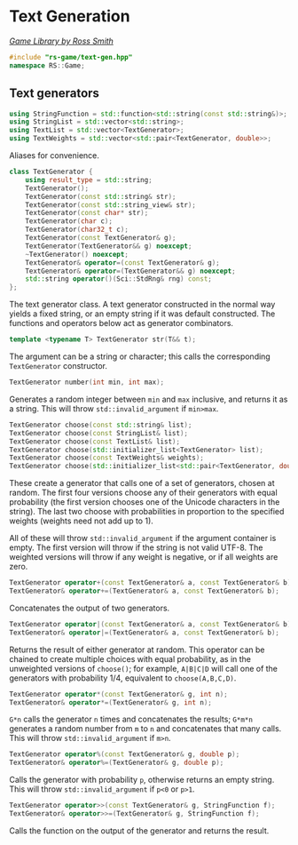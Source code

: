 # Text Generation

_[Game Library by Ross Smith](index.html)_

```c++
#include "rs-game/text-gen.hpp"
namespace RS::Game;
```

## Text generators

```c++
using StringFunction = std::function<std::string(const std::string&)>;
using StringList = std::vector<std::string>;
using TextList = std::vector<TextGenerator>;
using TextWeights = std::vector<std::pair<TextGenerator, double>>;
```

Aliases for convenience.

```c++
class TextGenerator {
    using result_type = std::string;
    TextGenerator();
    TextGenerator(const std::string& str);
    TextGenerator(const std::string_view& str);
    TextGenerator(const char* str);
    TextGenerator(char c);
    TextGenerator(char32_t c);
    TextGenerator(const TextGenerator& g);
    TextGenerator(TextGenerator&& g) noexcept;
    ~TextGenerator() noexcept;
    TextGenerator& operator=(const TextGenerator& g);
    TextGenerator& operator=(TextGenerator&& g) noexcept;
    std::string operator()(Sci::StdRng& rng) const;
};
```

The text generator class. A text generator constructed in the normal way
yields a fixed string, or an empty string if it was default constructed. The
functions and operators below act as generator combinators.

```c++
template <typename T> TextGenerator str(T&& t);
```

The argument can be a string or character; this calls the corresponding
`TextGenerator` constructor.

```c++
TextGenerator number(int min, int max);
```

Generates a random integer between `min` and `max` inclusive, and returns it
as a string. This will throw `std::invalid_argument` if `min>max`.

```c++
TextGenerator choose(const std::string& list);
TextGenerator choose(const StringList& list);
TextGenerator choose(const TextList& list);
TextGenerator choose(std::initializer_list<TextGenerator> list);
TextGenerator choose(const TextWeights& weights);
TextGenerator choose(std::initializer_list<std::pair<TextGenerator, double>> weights);
```

These create a generator that calls one of a set of generators, chosen at
random. The first four versions choose any of their generators with equal
probability (the first version chooses one of the Unicode characters in the
string). The last two choose with probabilities in proportion to the
specified weights (weights need not add up to 1).

All of these will throw `std::invalid_argument` if the argument container is
empty. The first version will throw if the string is not valid UTF-8. The
weighted versions will throw if any weight is negative, or if all weights are
zero.

```c++
TextGenerator operator+(const TextGenerator& a, const TextGenerator& b);
TextGenerator& operator+=(TextGenerator& a, const TextGenerator& b);
```

Concatenates the output of two generators.

```c++
TextGenerator operator|(const TextGenerator& a, const TextGenerator& b);
TextGenerator& operator|=(TextGenerator& a, const TextGenerator& b);
```

Returns the result of either generator at random. This operator can be chained
to create multiple choices with equal probability, as in the unweighted
versions of `choose()`; for example, `A|B|C|D` will call one of the generators
with probability 1/4, equivalent to `choose(A,B,C,D)`.

```c++
TextGenerator operator*(const TextGenerator& g, int n);
TextGenerator& operator*=(TextGenerator& g, int n);
```

`G*n` calls the generator `n` times and concatenates the results; `G*m*n`
generates a random number from `m` to `n` and concatenates that many calls.
This will throw `std::invalid_argument` if `m>n`.

```c++
TextGenerator operator%(const TextGenerator& g, double p);
TextGenerator& operator%=(TextGenerator& g, double p);
```

Calls the generator with probability `p`, otherwise returns an empty string.
This will throw `std::invalid_argument` if `p<0` or `p>1`.

```c++
TextGenerator operator>>(const TextGenerator& g, StringFunction f);
TextGenerator& operator>>=(TextGenerator& g, StringFunction f);
```

Calls the function on the output of the generator and returns the result.
